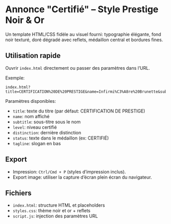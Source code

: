 # Annonce "Certifié" – Style Prestige Noir & Or

Un template HTML/CSS fidèle au visuel fourni: typographie élégante, fond noir texturé, doré dégradé avec reflets, médaillon central et bordures fines.

## Utilisation rapide

Ouvrir `index.html` directement ou passer des paramètres dans l’URL.

Exemple:

```
index.html?title=CERTIFICATION%20DE%20PRESTIGE&name=Infirmi%C3%A8re%20Brunette&subtitle=obtient%20le%20statut%20officiel%20de&level=9&distinction=Novice%20Coquin&status=CERTIFI%C3%89&tagline=CONTINUE%20TON%20ASCENSION%20VERS%20LES%20R%C3%89COMPENSES%20ULTIMES
```

Paramètres disponibles:
- `title`: texte du titre (par défaut: CERTIFICATION DE PRESTIGE)
- `name`: nom affiché
- `subtitle`: sous-titre sous le nom
- `level`: niveau certifié
- `distinction`: dernière distinction
- `status`: texte dans le médaillon (ex: CERTIFIÉ)
- `tagline`: slogan en bas

## Export
- Impression: `Ctrl/Cmd + P` (styles d’impression inclus).
- Export image: utiliser la capture d’écran plein écran du navigateur.

## Fichiers
- `index.html`: structure HTML et placeholders
- `styles.css`: thème noir et or + reflets
- `script.js`: injection des paramètres URL